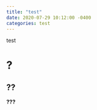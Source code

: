```yaml
---
title: "test"
date: 2020-07-29 10:12:00 -0400
categories: test
---
```


test

# ?  
## ??  
**???**  
